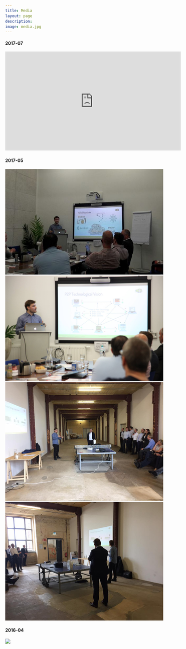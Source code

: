 ```yaml
---
title: Media
layout: page
description: 
image: media.jpg
---
```


<section>
<h4>2017-07</h4>
	<div class="box alt">
		<div class="row uniform 50%">
			<div class="3u"><span class="image fit"><iframe width="560" height="315" src="https://www.youtube.com/embed/cXfBxAc9niY" frameborder="0" allowfullscreen></iframe></span></div>
		</div>
	</div>
	<h4>2017-05</h4>
	<div class="box alt">
		<div class="row uniform 50%">
			<div class="3u"><span class="image fit"><img src="/assets/pictures/2017-05-16_leipzig-vx-insurelab-1.jpg" name="Insurance Innovation Lab" /></span></div>
			<div class="3u"><span class="image fit"><img src="assets/pictures/2017-05-16_leipzig-vx-insurelab-2.jpg" name="Insurance Innovation Lab" /></span></div>
			<div class="3u"><span class="image fit"><img src="/assets/pictures/2017-05-16_leipzig-vx-versicherungsforen-1.jpg" name="Versicherungsforen Leipzig" /></span></div>
			<div class="3u"><span class="image fit"><img src="/assets/pictures/2017-05-16_leipzig-vx-versicherungsforen-2.jpg" name="Versicherungsforen Leipzig" /></span></div>
		</div>
	</div>
	<h4>2016-04</h4>
	<div class="box alt">
		<div class="row uniform 50%">
			<div class="3u"><span class="image fit"><img src="/assets/pictures/2016-04-25_stimier-hearc.png" name="Insurance Innovation Lab" /></span></div>
		</div>
	</div>
</section>


